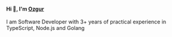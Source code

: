 #### Hi 👋, I'm [Ozgur](https://www.nozgurozturk.com)

I am Software Developer with 3+ years of practical experience in TypeScript, Node.js and Golang

